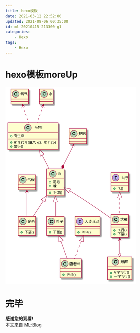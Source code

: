 ```yaml
---
title: hexo模板
date: 2021-03-12 22:52:00
updated: 2021-08-06 00:35:00
id: ml-20210415-213300-g1
categories:
	- Hexo
tags: 
	- Hexo
---
```



# hexo模板moreUp


<!--more-->

![UML类图模板][UMLClassMode]

<!-- 
id: ml-20210815-015000-g152
每次使用自觉+1.
-->

# 完毕

**感谢您的观看!**  
本文来自 [ML-Blog][ML-Blog_Link]

<!-- 图片 -->
[UMLClassMode]:https://github.com/UserMingHaoLi/ML_HexoBlogContentImages/blob/main/Content/%E6%A8%A1%E6%9D%BF/UML%E7%B1%BB%E5%9B%BE%E6%A8%A1%E6%9D%BF.png "UML类图模板"
<!-- 链接 -->

<!-- 水印 -->
[ML-Blog_Link]:https://userminghaoli.github.io/ "我的博客"
